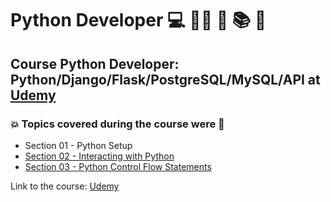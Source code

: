 # Python Developer 💻 🧑‍💻 :snake: :books: :game_die:
## Course Python Developer: Python/Django/Flask/PostgreSQL/MySQL/API at [Udemy](https://www.udemy.com/course/python-developer-pythondjangoflaskpostgresqlmysqlapi/)
### :boom: Topics covered during the course were :rocket:
- Section 01 - Python Setup
- [Section 02 - Interacting with Python](https://github.com/romulovieira777/Python_Developer/tree/main/Section%2002%20-%20Interacting%20with%20Python)
- [Section 03 - Python Control Flow Statements](https://github.com/romulovieira777/Python_Developer/tree/main/Section%2003%20-%20Python%20Control%20Flow%20Statements)


Link to the course: [Udemy](https://www.udemy.com/course/python-developer-pythondjangoflaskpostgresqlmysqlapi/)
